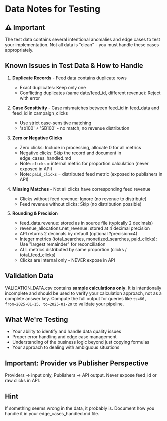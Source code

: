 # Data Notes for Testing

## ⚠️ Important

The test data contains several intentional anomalies and edge cases to test your implementation. Not all data is "clean" - you must handle these cases appropriately.

## Known Issues in Test Data & How to Handle

1. **Duplicate Records** - Feed data contains duplicate rows
   - Exact duplicates: Keep only one
   - Conflicting duplicates (same date/feed_id, different revenue): Reject with error

2. **Case Sensitivity** - Case mismatches between feed_id in feed_data and feed_id in campaign_clicks
   - Use strict case-sensitive matching
   - 'sb100' ≠ 'SB100' - no match, no revenue distribution

3. **Zero or Negative Clicks**
   - Zero clicks: Include in processing, allocate 0 for all metrics
   - Negative clicks: Skip the record and document in edge_cases_handled.md
   - Note: `clicks` = internal metric for proportion calculation (never exposed in API)
   - Note: `paid_clicks` = distributed feed metric (exposed to publishers in API)

4. **Missing Matches** - Not all clicks have corresponding feed revenue
   - Clicks without feed revenue: Ignore (no revenue to distribute)
   - Feed revenue without clicks: Skip (no distribution possible)

5. **Rounding & Precision**
   - feed_data.revenue: stored as in source file (typically 2 decimals)
   - revenue_allocations.net_revenue: stored at 4 decimal precision
   - API returns 2 decimals by default (optional ?precision=4)
   - Integer metrics (total_searches, monetized_searches, paid_clicks): Use "largest remainder" for reconciliation
   - ALL metrics distributed by same proportion (clicks / total_feed_clicks)
   - Clicks are internal only - NEVER expose in API

## Validation Data

VALIDATION_DATA.csv contains **sample calculations only**. It is intentionally incomplete and should be used to verify your calculation approach, not as a complete answer key. Compute the full output for queries like `ts=66, from=2025-01-15, to=2025-01-20` to validate your pipeline.

## What We're Testing

- Your ability to identify and handle data quality issues
- Proper error handling and edge case management
- Understanding of the business logic beyond just copying formulas
- Your approach to dealing with ambiguous situations

## Important: Provider vs Publisher Perspective

Providers → input only, Publishers → API output. Never expose feed_id or raw clicks in API.

## Hint

If something seems wrong in the data, it probably is. Document how you handle it in your edge_cases_handled.md file.